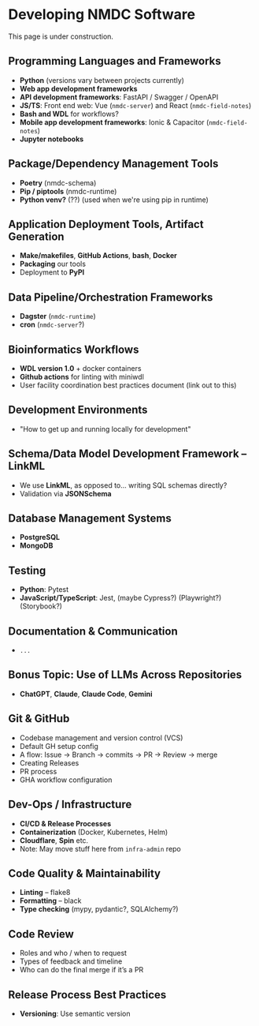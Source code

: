 # Developing NMDC Software

This page is under construction.

## Programming Languages and Frameworks

- **Python** (versions vary between projects currently)
- **Web app development frameworks**
- **API development frameworks**: FastAPI / Swagger / OpenAPI
- **JS/TS**: Front end web: Vue (`nmdc-server`) and React (`nmdc-field-notes`)
- **Bash and WDL** for workflows?
- **Mobile app development frameworks**: Ionic & Capacitor (`nmdc-field-notes`)
- **Jupyter notebooks**

## Package/Dependency Management Tools

- **Poetry** (nmdc-schema)
- **Pip / piptools** (nmdc-runtime)
- **Python venv?** (??) (used when we're using pip in runtime)

## Application Deployment Tools, Artifact Generation

- **Make/makefiles**, **GitHub Actions**, **bash**, **Docker**
- **Packaging** our tools
- Deployment to **PyPI**

## Data Pipeline/Orchestration Frameworks

- **Dagster** (`nmdc-runtime`)
- **cron** (`nmdc-server`?)

## Bioinformatics Workflows

- **WDL version 1.0** + docker containers
- **Github actions** for linting with miniwdl
- User facility coordination best practices document (link out to this)

## Development Environments

- "How to get up and running locally for development"

## Schema/Data Model Development Framework – LinkML

- We use **LinkML**, as opposed to... writing SQL schemas directly?
- Validation via **JSONSchema**

## Database Management Systems

- **PostgreSQL**
- **MongoDB**

## Testing

- **Python**: Pytest
- **JavaScript/TypeScript**: Jest, (maybe Cypress?) (Playwright?) (Storybook?)

## Documentation & Communication

- `...`

## Bonus Topic: Use of LLMs Across Repositories

- **ChatGPT**, **Claude**, **Claude Code**, **Gemini**

## Git & GitHub

- Codebase management and version control (VCS)
- Default GH setup config 
- A flow: Issue -> Branch -> commits -> PR -> Review -> merge
- Creating Releases
- PR process
- GHA workflow configuration

## Dev-Ops / Infrastructure

- **CI/CD & Release Processes**
- **Containerization** (Docker, Kubernetes, Helm)
- **Cloudflare**, **Spin** etc.
- Note: May move stuff here from `infra-admin` repo

## Code Quality & Maintainability

- **Linting** – flake8
- **Formatting** – black
- **Type checking** (mypy, pydantic?, SQLAlchemy?)

## Code Review

- Roles and who / when to request 
- Types of feedback and timeline
- Who can do the final merge if it’s a PR

## Release Process Best Practices

- **Versioning**: Use semantic version
